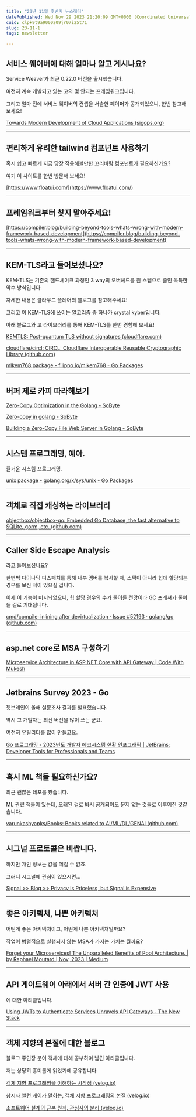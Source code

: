```yaml
---
title: "23년 11월 후반기 뉴스레터"
datePublished: Wed Nov 29 2023 21:20:09 GMT+0000 (Coordinated Universal Time)
cuid: clpk9t9a9000209jr07i25t71
slug: 23-11-1
tags: newsletter

---
```


## 서비스 웨이버에 대해 얼마나 알고 계시나요?

Service Weaver가 최근 0.22.0 버전을 출시했습니다.

여전히 계속 개발되고 있는 고의 몇 안되는 프레임워크입니다.

그리고 얼마 전에 서비스 웨이버의 컨셉을 서술한 페이퍼가 공개되었으니, 한번 참고해 보세요!

[Towards Modern Development of Cloud Applications (sigops.org)](https://sigops.org/s/conferences/hotos/2023/papers/ghemawat.pdf)

---

## 편리하게 유려한 tailwind 컴포넌트 사용하기

혹시 쉽고 빠르게 지금 당장 적용해볼만한 꼬리바람 컴포넌트가 필요하신가요?

여기 이 사이트를 한번 방문해 보세요!

[https://www.floatui.com/](https://www.floatui.com/)

---

## 프레임워크부터 찾지 말아주세요!

[https://compiler.blog/building-beyond-tools-whats-wrong-with-modern-framework-based-development](https://compiler.blog/building-beyond-tools-whats-wrong-with-modern-framework-based-development)

---

## KEM-TLS라고 들어보셨나요?

KEM-TLS는 기존의 핸드셰이크 과정인 3 way의 오버헤드를 원 스텝으로 줄인 독특한 악수 방식입니다.

자세한 내용은 클라우드 플레어의 블로그를 참고해주세요!

그리고 이 KEM-TLS에 쓰이는 알고리즘 중 하나가 crystal kyber입니다.

아래 블로그와 고 라이브러리를 통해 KEM-TLS를 한번 경험해 보세요!

[KEMTLS: Post-quantum TLS without signatures (cloudflare.com)](https://blog.cloudflare.com/kemtls-post-quantum-tls-without-signatures/)

[cloudflare/circl: CIRCL: Cloudflare Interoperable Reusable Cryptographic Library (github.com)](https://github.com/cloudflare/circl)

[mlkem768 package - filippo.io/mlkem768 - Go Packages](https://pkg.go.dev/filippo.io/mlkem768@v0.0.0-20231124155651-bb784ff517aa#section-readme)

---

## 버퍼 제로 카피 따라해보기

[Zero-Copy Optimization in the Golang - SoByte](https://www.sobyte.net/post/2022-03/golang-zero-copy/)

[Zero-copy in golang - SoByte](https://www.sobyte.net/post/2022-12/go-zero-copy/#google_vignette)

[Building a Zero-Copy File Web Server in Golang - SoByte](https://www.sobyte.net/post/2022-07/go-zerocopy/)

---

## 시스템 프로그래밍, 예아.

즐거운 시스템 프로그래밍.

[unix package - golang.org/x/sys/unix - Go Packages](https://pkg.go.dev/golang.org/x/sys/unix)

---

## 객체로 직접 캐싱하는 라이브러리

[objectbox/objectbox-go: Embedded Go Database, the fast alternative to SQLite, gorm, etc. (github.com)](https://github.com/objectbox/objectbox-go)

---

## Caller Side Escape Analysis

라고 들어보셨나요?

한번씩 다이나믹 디스패치를 통해 내부 멤버를 복사할 때, 스택이 아니라 힙에 할당되는 경우를 보신 적이 있으실 겁니다.

이제 이 기능이 머지되었으니, 힙 할당 경우의 수가 줄어들 전망이라 GC 프레셔가 줄어들 걸로 기대됩니다.

[cmd/compile: inlining after devirtualization · Issue #52193 · golang/go (github.com)](https://github.com/golang/go/issues/52193)

---

## asp.net core로 MSA 구성하기

[Microservice Architecture in ASP.NET Core with API Gateway | Code With Mukesh](https://codewithmukesh.com/blog/microservice-architecture-in-aspnet-core/?ref=dailydev)

---

## Jetbrains Survey 2023 - Go

젯브레인이 올해 설문조사 결과를 발표했습니다.

역시 고 개발자는 최신 버전을 많이 쓰는 군요.

여전히 유틸리티를 많이 만들고요.

[Go 프로그래밍 - 2023년도 개발자 에코시스템 현황 인포그래픽 | JetBrains: Developer Tools for Professionals and Teams](https://www.jetbrains.com/ko-kr/lp/devecosystem-2023/go/)

---

## 혹시 ML 책들 필요하신가요?

최근 괜찮은 레포를 봤습니다.

ML 관련 책들이 있는데, 오래된 걸로 봐서 공개되어도 문제 없는 것들로 이루어진 것같습니다.

[varunkashyapks/Books: Books related to AI/ML/DL/GENAI (github.com)](https://github.com/varunkashyapks/Books)

---

## 시그널 프로토콜은 비쌉니다.

하지만 개인 정보는 값을 메길 수 없죠.

그러니 시그널에 관심이 있으시면...

[Signal &gt;&gt; Blog &gt;&gt; Privacy is Priceless, but Signal is Expensive](https://signal.org/blog/signal-is-expensive/)

---

## 좋은 아키텍처, 나쁜 아키텍처

어떤게 좋은 아키텍처이고, 어떤게 나쁜 아키텍처일까요?

작업이 병렬적으로 실행되지 않는 MSA가 가지는 가치는 뭘까요?

[Forget your Microservices! The Unparalleled Benefits of Pool Architecture. | by Raphael Moutard | Nov, 2023 | Medium](https://medium.com/@raphael.moutard/forget-your-microservices-the-unparalleled-benefits-of-pool-architecture-63b462989856)

---

## API 게이트웨이 아래에서 서버 간 인증에 JWT 사용

에 대한 아티클입니다.

[Using JWTs to Authenticate Services Unravels API Gateways - The New Stack](https://thenewstack.io/using-jwts-to-authenticate-services-unravels-api-gateways/?ref=dailydev)

---

## 객체 지향의 본질에 대한 블로그

블로그 주인장 분이 객체에 대해 공부하며 남긴 아티클입니다.

저는 상당히 흥미롭게 읽었기에 공유합니다.

[객체 지향 프로그래밍을 이해하는 시작점 (velog.io)](https://velog.io/@eddy_song/oop-starting-point)

[창시자 앨런 케이가 말하는, 객체 지향 프로그래밍의 본질 (velog.io)](https://velog.io/@eddy_song/alan-kay-OOP)

[소프트웨어 설계의 근본 원칙, 관심사의 분리 (velog.io)](https://velog.io/@eddy_song/separation-of-concerns)